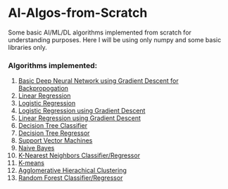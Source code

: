 # Al-Algos-from-Scratch
Some basic AI/ML/DL algorithms implemented from scratch for understanding purposes. Here I will be using only numpy and some basic libraries only.


### Algorithms implemented:
1. [Basic Deep Neural Network using Gradient Descent for Backpropogation](https://github.com/adityajn105/Al-Algos-from-Scratch/blob/master/Basic%20Deep%20Neural%20Network/Basic%20NN.ipynb)
2. [Linear Regression](https://github.com/adityajn105/Al-Algos-from-Scratch/blob/master/Linear%20Regression/Linear%20Regression.ipynb)
3. [Logistic Regression](https://github.com/adityajn105/Al-Algos-from-Scratch/blob/master/Logistic%20Regression/Logistic%20Regression.ipynb)
4. [Logistic Regression using Gradient Descent](https://github.com/adityajn105/Al-Algos-from-Scratch/blob/master/SGD%20Classifier/Logistic%20Regression%20(SGD).ipynb)
5. [Linear Regression using Gradient Descent](https://github.com/adityajn105/Al-Algos-from-Scratch/blob/master/SGD%20Regression/Linear%20Regression%20(SGD).ipynb)
6. [Decision Tree Classifier](https://github.com/adityajn105/Al-Algos-from-Scratch/blob/master/Decision%20Tree%20Classifier/Decision%20Tree%20Classifier.ipynb)
7. [Decision Tree Regressor](https://github.com/adityajn105/Al-Algos-from-Scratch/blob/master/Decision%20Tree%20Regressor/Decision%20Tree%20Regressor.ipynb)
8. [Support Vector Machines](https://github.com/adityajn105/Al-Algos-from-Scratch/blob/master/Support%20Vector%20Machines/Support%20Vector%20Machine.ipynb)
9. [Naive Bayes](#)
10. [K-Nearest Neighbors Classifier/Regressor](https://github.com/adityajn105/Al-Algos-from-Scratch/tree/master/K-Nearest%20Neighbour)
11. [K-means](https://github.com/adityajn105/Al-Algos-from-Scratch/tree/master/K-Means%20Clustering/Kmeans.ipynb)
12. [Agglomerative Hierachical Clustering](https://github.com/adityajn105/Al-Algos-from-Scratch/blob/master/Agglomerative%20Clustering/Agglomerative%20Hierarchical%20Clustering.ipynb)
13. [Random Forest Classifier/Regressor](https://github.com/adityajn105/Al-Algos-from-Scratch/tree/master/Random%20Forest)
